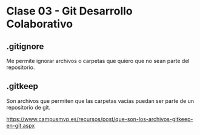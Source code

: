 # Clase 03 - Git Desarrollo Colaborativo

## .gitignore
Me permite ignorar archivos o carpetas que quiero que no sean parte del repositorio.

## .gitkeep
Son archivos que permiten que las carpetas vacías puedan ser parte de un repositorio de git.

<https://www.campusmvp.es/recursos/post/que-son-los-archivos-gitkeep-en-git.aspx>

